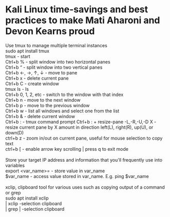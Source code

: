 # Kali Linux time-savings and best practices to make Mati Aharoni and Devon Kearns proud  
Use tmux to manage multiple terminal instances <br>
sudo apt install tmux <br>
tmux		- start <br>
Ctrl+b %	- split window into two horizontal panes <br>
Ctrl+b “	- split window into two vertical panes <br>
Ctrl+b ←, →, ↑, ↓	- move to pane <br>
Ctrl+b x	- delete current pane <br>
Ctrl+b C	- create window <br>
tmux ls		- ls <br>
Ctrl+b 0, 1, 2, etc	- switch to the window with that index <br>
Ctrl+b n 	- move to the next window <br>
Ctrl+b p	- move to the previous window <br>
Ctrl+b w 	- list all windows and select one from the list <br>
Ctrl+b &	- delete current window <br>
Ctrl+b :  - tmux command prompt
Ctrl+b : + resize-pane -L,-R,-U,-D X  - resize current pane by X amount in direction left(L), right(R), up(U), or down(D) <br>
ctrl+b z  - zoom in/out on current pane, useful for mouse selection to copy text <br>
ctrl+b [  - enable arrow key scrolling | press q to exit mode <br>
<br>
Store your target IP address and information that you'll frequently use into variables <br>
export <var_name>=<store>  - store value in var_name <br>
$var_name  - access value stored in var_name. E.g. ping $var_name <br>
<br>
xclip, clipboard tool for various uses such as copying output of a command or grep <br>
sudo apt install xclip <br>
<command> | xclip -selection clipboard <br>
<command> | grep <word> | -selection clipboard <br>
